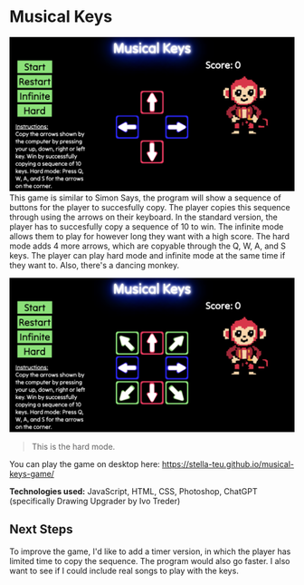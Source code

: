 # Musical Keys
![Game Image](./pictures/game-picture.png)
This game is similar to Simon Says, the program will show a sequence of buttons for the player to succesfully copy. The player copies this sequence through using the arrows on their keyboard. In the standard version, the player has to succesfully copy a sequence of 10 to win. The infinite mode allows them to play for however long they want with a high score. The hard mode adds 4 more arrows, which are copyable through the Q, W, A, and S keys. The player can play hard mode and infinite mode at the same time if they want to. Also, there's a dancing monkey.

![Hard Mode of Game](./pictures/hard-version.png)
> This is the hard mode.

You can play the game on desktop here: https://stella-teu.github.io/musical-keys-game/

**Technologies used:** JavaScript, HTML, CSS, Photoshop, ChatGPT (specifically Drawing Upgrader by Ivo Treder)

## Next Steps
To improve the game, I'd like to add a timer version, in which the player has limited time to copy the sequence. The program would also go faster. I also want to see if I could include real songs to play with the keys.